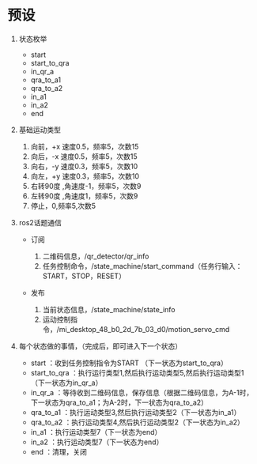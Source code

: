 # 预设
1. 状态枚举
    - start
    - start_to_qra
    - in_qr_a
    - qra_to_a1
    - qra_to_a2
    - in_a1
    - in_a2
    - end

2. 基础运动类型
    1. 向前，+x 速度0.5，频率5，次数15
    2. 向后，-x 速度0.5，频率5，次数15
    3. 向右，-y 速度0.3，频率5，次数10
    4. 向左，+y 速度0.3，频率5，次数10
    5. 右转90度 ,角速度-1，频率5，次数9
    6. 左转90度 ,角速度1，频率5，次数9
    7. 停止，0,频率5,次数5

3. ros2话题通信
    - 订阅
        1. 二维码信息，/qr_detector/qr_info
        2. 任务控制命令，/state_machine/start_command（任务行输入：START，STOP，RESET）

    - 发布
        1. 当前状态信息，/state_machine/state_info
        2. 运动控制指令，/mi_desktop_48_b0_2d_7b_03_d0/motion_servo_cmd

4. 每个状态做的事情，（完成后，即可进入下一个状态）
    - start ：收到任务控制指令为START （下一状态为start_to_qra）
    - start_to_qra ：执行运行类型1,然后执行运动类型5,然后执行运动类型1（下一状态为in_qr_a）
    - in_qr_a ：等待收到二维码信息，保存信息（根据二维码信息，为A-1时，下一状态为qra_to_a1；为A-2时，下一状态为qra_to_a2）
    - qra_to_a1 ：执行运动类型3,然后执行运动类型2（下一状态为in_a1）
    - qra_to_a2 ：执行运动类型4,然后执行运动类型2（下一状态为in_a2）
    - in_a1 ：执行运动类型7（下一状态为end）
    - in_a2 ：执行运动类型7（下一状态为end）
    - end ：清理，关闭